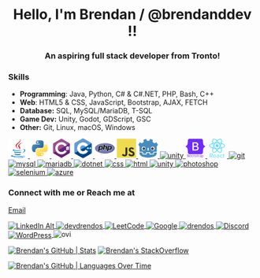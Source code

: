 <h1 align="center">Hello, I'm Brendan / @brendanddev !!</h1>
<h3 align="center">An aspiring full stack developer from Tronto!</h3>

### Skills
* **Programming**: Java, Python, C# & C#.NET, PHP, Bash, C++
* **Web**: HTML5 & CSS, JavaScript, Bootstrap, AJAX, FETCH 
* **Database:** SQL, MySQL/MariaDB, T-SQL
* **Game Dev:** Unity, Godot, GDScript, GSC
* **Other:** Git, Linux, macOS, Windows

<p align="left">
    <a href="https://www.java.com" target="_blank" rel="noreferrer">
        <img src="https://raw.githubusercontent.com/devicons/devicon/master/icons/java/java-original.svg" alt="java" width="40" height="40"/>
    </a>
    <a href="https://www.python.org" target="_blank" rel="noreferrer">
        <img src="https://raw.githubusercontent.com/devicons/devicon/master/icons/python/python-original.svg" alt="python" width="40" height="40"/>
    </a>
    <a href="https://learn.microsoft.com/en-us/dotnet/csharp/" target="_blank" rel="noreferrer">
        <img src="https://raw.githubusercontent.com/devicons/devicon/master/icons/csharp/csharp-original.svg" alt="csharp" width="40" height="40"/>
    </a>
    <a href="https://isocpp.org/" target="_blank" rel="noreferrer">
        <img src="https://raw.githubusercontent.com/devicons/devicon/master/icons/cplusplus/cplusplus-original.svg" alt="cplusplus" width="40" height="40"/>
    </a>
    <a href="https://www.php.net" target="_blank" rel="noreferrer">
        <img src="https://raw.githubusercontent.com/devicons/devicon/master/icons/php/php-original.svg" alt="php" width="40" height="40"/>
    </a>
    <a href="https://developer.mozilla.org/en-US/docs/Web/JavaScript" target="_blank" rel="noreferrer">
        <img src="https://raw.githubusercontent.com/devicons/devicon/master/icons/javascript/javascript-original.svg" alt="javascript" width="40" height="40"/>
    </a>
    <a href="https://godotengine.org" target="_blank" rel="noreferrer">
        <img src="https://raw.githubusercontent.com/devicons/devicon/master/icons/godot/godot-original.svg" alt="godot" width="40" height="40"/>
    </a>
    <a href="https://unity.com/" target="_blank" rel="noreferrer">
        <img src="https://www.vectorlogo.zone/logos/unity3d/unity3d-icon.svg" alt="unity" width="40" height="40"/>
    </a>
    <a href="https://getbootstrap.com" target="_blank" rel="noreferrer">
        <img src="https://raw.githubusercontent.com/devicons/devicon/master/icons/bootstrap/bootstrap-plain-wordmark.svg" alt="bootstrap" width="40" height="40"/>
    </a>
    <a href="https://reactjs.org/" target="_blank" rel="noreferrer">
        <img src="https://raw.githubusercontent.com/devicons/devicon/master/icons/react/react-original-wordmark.svg" alt="react" width="40" height="40"/>
    </a>
    <a href="https://git-scm.com/" target="_blank" rel="noreferrer">
        <img src="https://www.vectorlogo.zone/logos/git-scm/git-scm-icon.svg" alt="git" width="40" height="40"/>
    </a>
    <a href="https://www.mysql.com/" target="_blank" rel="noreferrer">
        <img src="https://github.com/rahuldkjain/github-profile-readme-generator/blob/master/src/images/icons/Database/mysql.svg" alt="mysql" width="40" height="40"/>
    </a>
    <a href="https://mariadb.org/" target="_blank" rel="noreferrer">
        <img src="https://github.com/rahuldkjain/github-profile-readme-generator/blob/master/src/images/icons/Database/mariadb.svg" alt="mariadb" width="40" height="40"/>
    </a>
    <a href="https://learn.microsoft.com/en-us/dotnet/" target="_blank" rel="noreferrer">
        <img src="https://github.com/rahuldkjain/github-profile-readme-generator/blob/master/src/images/icons/Framework/dotnet.svg" alt="dotnet" width="40" height="40"/>
    </a>
    <a href="https://developer.mozilla.org/en-US/docs/Web/CSS" target="_blank" rel="noreferrer">
        <img src="https://github.com/rahuldkjain/github-profile-readme-generator/blob/master/src/images/icons/FrontendDevelopment/css.svg" alt="css" width="40" height="40"/>
    </a>
    <a href="https://developer.mozilla.org/en-US/docs/Web/HTML" target="_blank" rel="noreferrer">
        <img src="https://github.com/rahuldkjain/github-profile-readme-generator/blob/master/src/images/icons/FrontendDevelopment/html.svg" alt="html" width="40" height="40"/>
    </a>
    <a href="https://unity.com/" target="_blank" rel="noreferrer">
        <img src="https://github.com/rahuldkjain/github-profile-readme-generator/blob/master/src/images/icons/GameEngines/unity.svg" alt="unity" width="40" height="40"/>
    </a>
    <a href="https://www.adobe.com/products/photoshop.html" target="_blank" rel="noreferrer">
        <img src="https://github.com/rahuldkjain/github-profile-readme-generator/blob/master/src/images/icons/Software/photoshop.svg" alt="photoshop" width="40" height="40"/>
    </a>
    <a href="https://www.selenium.dev/" target="_blank" rel="noreferrer">
        <img src="https://github.com/rahuldkjain/github-profile-readme-generator/blob/master/src/images/icons/Testing/selenium.svg" alt="selenium" width="40" height="40"/>
    </a>
    <a href="https://azure.microsoft.com/" target="_blank" rel="noreferrer">
        <img src="https://github.com/rahuldkjain/github-profile-readme-generator/blob/master/src/images/icons/Devops/azure.svg" alt="azure" width="40" height="40"/>
    </a>
</p>

### Connect with me or Reach me at
[Email](dileob23@gmail.com)

<a href="https://www.linkedin.com/in/brendan-dileo-bb39b4328/" target="blank">
    <img align="center" src="https://raw.githubusercontent.com/rahuldkjain/github-profile-readme-generator/master/src/images/icons/Social/linked-in-alt.svg" alt="LinkedIn Alt" height="30" width="40" />
</a>
<a href="https://stackoverflow.com/users/devdrendos" target="blank">
    <img align="center" src="https://raw.githubusercontent.com/rahuldkjain/github-profile-readme-generator/master/src/images/icons/Social/stack-overflow.svg" alt="devdrendos" height="30" width="40" />
</a>
<a href="https://leetcode.com/u/devbrendandileo/" target="blank">
    <img align="center" src="https://raw.githubusercontent.com/rahuldkjain/github-profile-readme-generator/master/src/images/icons/Social/leet-code.svg" alt="LeetCode" height="30" width="40" />
</a>
<a href="https://www.google.com/" target="blank">
    <img align="center" src="https://raw.githubusercontent.com/rahuldkjain/github-profile-readme-generator/master/src/images/icons/Social/google.svg" alt="Google" height="30" width="40" />
</a>
<a href="https://dev.to/drendos" target="blank">
    <img align="center" src="https://raw.githubusercontent.com/rahuldkjain/github-profile-readme-generator/master/src/images/icons/Social/devto.svg" alt="drendos" height="30" width="40" />
</a>
<a href="https://discord.com/" target="blank">
    <img align="center" src="https://raw.githubusercontent.com/rahuldkjain/github-profile-readme-generator/master/src/images/icons/Social/discord.svg" alt="Discord" height="30" width="40" />
</a>
<a href="https://wordpress.org/" target="blank">
    <img align="center" src="https://raw.githubusercontent.com/rahuldkjain/github-profile-readme-generator/master/src/images/icons/Social/wordpress.svg" alt="WordPress" height="30" width="40" />
</a>

<img src="https://github-readme-stats.vercel.app/api/top-langs?username=brendanddev&show_icons=true&locale=en&layout=compact&theme=chartreuse-dark" alt="ovi" />

[![Brendan's GitHub | Stats](https://stats.quira.sh/devDrendos/github?theme=dark)](https://quira.sh?utm_source=widgets&utm_campaign=devDrendos)
[![Brendan's StackOverflow](https://github-readme-stackoverflow.vercel.app/?userID=24895390)](https://stackoverflow.com/users/24895390/brendan-d)

[![Brendan's GitHub | Languages Over Time](https://stats.quira.sh/devDrendos/languages-over-time?theme=dark)](https://quira.sh?utm_source=widgets&utm_campaign=devDrendos)

